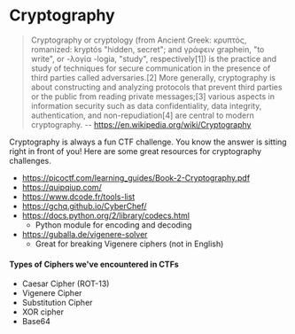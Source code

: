 # Cryptography

> Cryptography or cryptology (from Ancient Greek: κρυπτός, romanized: kryptós "hidden, secret"; and γράφειν graphein, "to write", or -λογία -logia, "study", respectively[1]) is the practice and study of techniques for secure communication in the presence of third parties called adversaries.[2] More generally, cryptography is about constructing and analyzing protocols that prevent third parties or the public from reading private messages;[3] various aspects in information security such as data confidentiality, data integrity, authentication, and non-repudiation[4] are central to modern cryptography. -- https://en.wikipedia.org/wiki/Cryptography

Cryptography is always a fun CTF challenge. You know the answer is sitting right in front of you! Here are some great resources for cryptography challenges.

- https://picoctf.com/learning_guides/Book-2-Cryptography.pdf
- https://quipqiup.com/
- https://www.dcode.fr/tools-list
- https://gchq.github.io/CyberChef/
- https://docs.python.org/2/library/codecs.html
  - Python module for encoding and decoding
- https://guballa.de/vigenere-solver
  - Great for breaking Vigenere ciphers (not in English)


#### Types of Ciphers we've encountered in CTFs

- Caesar Cipher (ROT-13)
- Vigenere Cipher
- Substitution Cipher
- XOR cipher
- Base64


